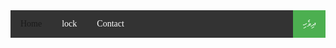 
<html>
<head>
    


</script>

    

<style>
ul {
    list-style-type: none;
    margin: 0;
    padding: 0;
    overflow: hidden;
    background-color: #333;
}

li {
    float: left;
}

li a {
    display: block;
    color: white;
    text-align: center;
    padding: 14px 16px;
    text-decoration: none;
}

li a:hover:not(.active) {
    background-color: #111;
}

.active {
    background-color: #4CAF50;
}
 
@font-face {
   font-family: dhivehi;
   src: url(dhivehi.ttf);
}

* {
   font-family: dhivehi;
}

</style>
</head>
<body>
    



    

<ul>
  <li><a href="">Home</a></li>
  <li><a href="lock">lock</a></li>
  <li><a href="#contact">Contact</a></li>
  <li style="float:right"><a class="active" href="ދިވެހި">ދިވެހި</a></li>
</ul>

</body>
</html>
